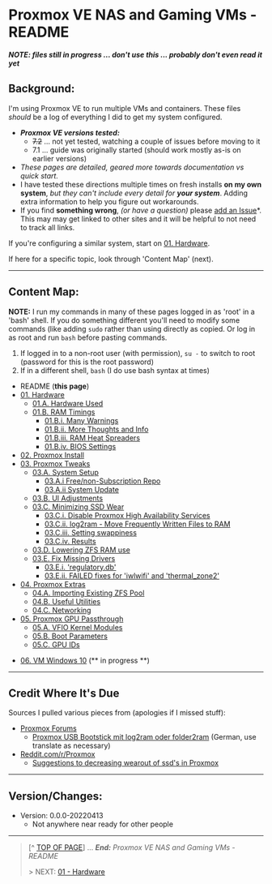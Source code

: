 # Proxmox VE NAS and Gaming VMs - README

***NOTE: files still in progress ... don't use this ... probably don't even read it yet***

## Background:

I'm using Proxmox VE to run multiple VMs and containers. These files *should* be a log of everything I did to get my system configured. 

* ***Proxmox VE versions tested:***
    * ~~7.2~~ ... not yet tested, watching a couple of issues before moving to it
    * 7.1 ... guide was originally started (should work mostly as-is on earlier versions)
* *These pages are detailed, geared more towards documentation vs quick start.*
* I have tested these directions multiple times on fresh installs **on my own system**, *but they can't include every detail for* ***your system***. Adding extra information to help you figure out workarounds. 
* If you find **something wrong**, *(or have a question)* please [add an Issue](https://github.com/Jahfry/Miscellaneous/issues)*. This may may get linked to other sites and it will be helpful to not need to track all links. 

If you're configuring a similar system, start on [01. Hardware](01.Hardware.md). 

If here for a specific topic, look through 'Content Map' (next). 

---

## Content Map:

**NOTE:** I run my commands in many of these pages logged in as 'root' in a 'bash' shell. If you do something different you'll need to modify some commands (like adding `sudo` rather than using directly as copied. Or log in as root and run `bash` before pasting commands. 

1. If logged in to a non-root user (with permission), `su -` to switch to root (password for this is the root password)
2. If in a different shell, `bash` (I do use bash syntax at times)

* README (**this page**)
* [01. Hardware](01.Hardware.md)
    + [01.A. Hardware Used](01.Hardware.md#01a-hardware-used)
    + [01.B. RAM Timings](01.Hardware.md#01b-ram-timings)
        - [01.B.i. Many Warnings](01.Hardware.md#01bi-many-warnings)
        - [01.B.ii. More Thoughts and Info](01.Hardware.md#01bii-more-info-and-thoughts)
        - [01.B.iii. RAM Heat Spreaders](01.Hardware.md#01biii-ram-heat-spreaders)
        - [01.B.iv. BIOS Settings](01.Hardware.md#01biv-bios-settings)
* [02. Proxmox Install](02.ProxmoxInstall.md)
* [03. Proxmox Tweaks](03.ProxmoxTweaks.md)
    + [03.A. System Setup](03.ProxmoxTweaks.md#03a-system-setup)
        - [03.A.i Free/non-Subscription Repo](03.ProxmoxTweaks.md#03ai-freenon-subscription-repo)
        - [03.A.ii System Update](03.ProxmoxTweaks.md#03aii-system-update)
    + [03.B. UI Adjustments](03.ProxmoxTweaks.md#03b-ui-adjustments)
    + [03.C. Minimizing SSD Wear](03.ProxmoxTweaks.md#03c-minimizing-ssd-wear)
        - [03.C.i. Disable Proxmox High Availability Services](03.ProxmoxTweaks.md#03ci-disable-proxmox-high-availability-services)
        - [03.C.ii. log2ram - Move Frequently Written Files to RAM](03.ProxmoxTweaks.md#03cii-log2ram---move-frequently-written-files-to-ram)
        - [03.C.iii. Setting swappiness](03.ProxmoxTweaks.md#03ciii-setting-swappiness)
        - [03.C.iv. Results](03.ProxmoxTweaks.md#03civ-results)
    + [03.D. Lowering ZFS RAM use](03.ProxmoxTweaks.md#03d-lowering-zfs-ram-use)
    + [03.E. Fix Missing Drivers](03.ProxmoxTweaks.md#03e-fix-missing-drivers)
        - [03.E.i. 'regulatory.db'](03.ProxmoxTweaks.md#03ei-regulatorydb)
        - [03.E.ii. FAILED fixes for 'iwlwifi' and 'thermal_zone2'](03.ProxmoxTweaks.md#03eii-failed-fixes-for-iwlwifi-and-thermal_zone2)
* [04. Proxmox Extras](04.ProxmoxExtras.md)
    + [04.A. Importing Existing ZFS Pool](04.ProxmoxExtras.md#04a-importing-existing-zfs-pool)
    + [04.B. Useful Utilities](04.ProxmoxExtras.md#04b-useful-utilities)
    + [04.C. Networking](04.ProxmoxExtras.md#04c-networking)
* [05. Proxmox GPU Passthrough](05.ProxmoxGPUPassthrough.md)
    + [05.A. VFIO Kernel Modules](05.ProxmoxGPUPassthrough.md#05a-vfio-kernel-modules)
    + [05.B. Boot Parameters](05.ProxmoxGPUPassthrough.md#05b-boot-parameters)
    + [05.C. GPU IDs](05.ProxmoxGPUPassthrough.md#05c-gpu-ids)
+ [06. VM Windows 10](06.VMWindows10.md) (** in progress **)

---

## Credit Where It's Due

Sources I pulled various pieces from (apologies if I missed stuff):

* [Proxmox Forums](https://forum.proxmox.com/)
    + [Proxmox USB Bootstick mit log2ram oder folder2ram](https://forum.proxmox.com/threads/proxmox-usb-bootstick-mit-log2ram-oder-folder2ram.76583/) (German, use translate as necessary)
* [Reddit.com/r/Proxmox](https://www.reddit.com/r/Proxmox)
    + [Suggestions to decreasing wearout of ssd's in Proxmox](https://www.reddit.com/r/Proxmox/comments/u129sw/suggestions_to_decreasing_wearout_of_ssds_in/)

---

## Version/Changes:

* Version: 0.0.0-20220413
    + Not anywhere near ready for other people

---
> [^ [TOP OF PAGE](#user-content-proxmox-ve-nas-and-gaming-vms---README)] ... ***End:*** *Proxmox VE NAS and Gaming VMs - README*
> 
> \> NEXT: [01 - Hardware](01.Hardware.md)
